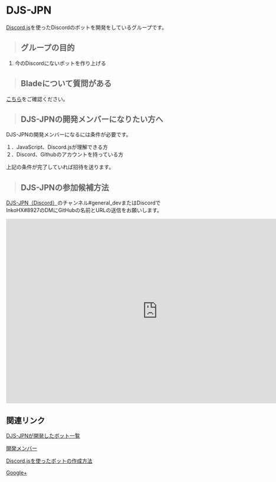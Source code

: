 # DJS-JPN
[Discord.js](https://discord.js.org)を使ったDiscordのボットを開発をしているグループです。

> ## グループの目的  
1. 今のDiscordにないボットを作り上げる

> ## Bladeについて質問がある  
[こちら](https://djs-jpn.ga/help)をご確認ください。

> ## DJS-JPNの開発メンバーになりたい方へ  
DJS-JPNの開発メンバーになるには条件が必要です。

１．JavaScript、Discord.jsが理解できる方  
２．Discord、Githubのアカウントを持っている方

上記の条件が完了していれば招待を送ります。
> ## DJS-JPNの参加候補方法  
[DJS-JPN（Discord）](https://discord.gg/DbTpjXV)のチャンネル#general_devまたはDiscordでInkoHX#8927のDMにGitHubの名前とURLの送信をお願いします。

<iframe src="https://discordapp.com/widget?id=391390986770710528&theme=dark" width="820" height="500" allowtransparency="true" frameborder="0"></iframe>

## 関連リンク

[DJS-JPNが開発したボット一覧](https://djs-jpn.ga/bots)

[開発メンバー](https://djs-jpn.ga/member)

[Discord.jsを使ったボットの作成方法](https://djs-jpn.ga/make/step1)

[Google+](https://goo.gl/53RQNf)
